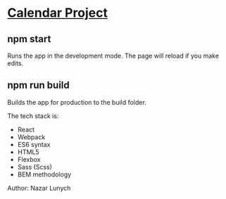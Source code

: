 # [Calendar Project](https://serene-wright-7a06c0.netlify.app)

## npm start

Runs the app in the development mode. The page will reload if you make edits.

## npm run build

Builds the app for production to the build folder.

The tech stack is:

+ React
+ Webpack
+ ES6 syntax
+ HTML5
+ Flexbox
+ Sass (Scss)
+ BEM methodology

Author: Nazar Lunych
